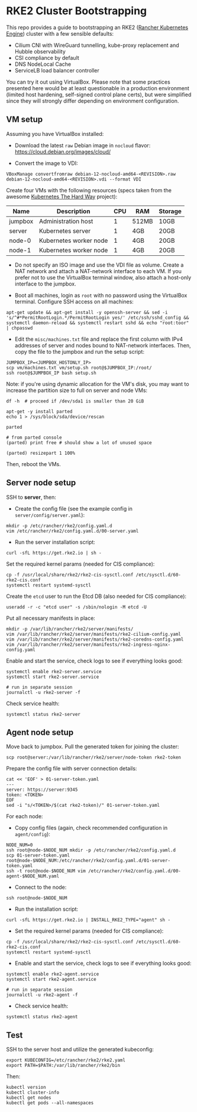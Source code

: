 # RKE2 Cluster Bootstrapping

This repo provides a guide to bootstrapping an RKE2 ([Rancher Kubernetes Engine](https://docs.rke2.io/)) cluster with a few sensible defaults:

- Cilium CNI with WireGuard tunnelling, kube-proxy replacement and Hubble observability
- CSI compliance by default
- DNS NodeLocal Cache
- ServiceLB load balancer controller

You can try it out using VirtualBox. Please note that some practices presented here would be at least questionable in a production environment (limited host hardening, self-signed control plane certs), but were simplified since they will strongly differ depending on environment configuration.

## VM setup

Assuming you have VirtualBox installed:

- Download the latest `raw` Debian image in `nocloud` flavor: https://cloud.debian.org/images/cloud/

- Convert the image to VDI:

```shell
VBoxManage convertfromraw debian-12-nocloud-amd64-<REVISION>.raw  debian-12-nocloud-amd64-<REVISION>.vdi --format VDI
```

Create four VMs with the following resources (specs taken from the awesome [Kubernetes The Hard Way](https://github.com/kelseyhightower/kubernetes-the-hard-way) project):

| Name    | Description            | CPU | RAM   | Storage |
|---------|------------------------|-----|-------|---------|
| jumpbox | Administration host    | 1   | 512MB | 10GB    |
| server  | Kubernetes server      | 1   | 4GB   | 20GB    |
| node-0  | Kubernetes worker node | 1   | 4GB   | 20GB    |
| node-1  | Kubernetes worker node | 1   | 4GB   | 20GB    |

- Do not specify an ISO image and use the VDI file as volume. Create a NAT network and attach a NAT-network interface to each VM. If you prefer not to use the VirtualBox terminal window, also attach a host-only interface to the jumpbox.

- Boot all machines, login as `root` with no password using the VirtualBox terminal. Configure SSH access on all machines:

```shell
apt-get update && apt-get install -y openssh-server && sed -i 's/^#*PermitRootLogin.*/PermitRootLogin yes/' /etc/ssh/sshd_config && systemctl daemon-reload && systemctl restart sshd && echo "root:toor" | chpasswd
```

- Edit the `misc/machines.txt` file and replace the first column with IPv4 addresses of server and nodes bound to NAT-network interfaces. Then, copy the file to the jumpbox and run the setup script:

```shell
JUMPBOX_IP=<JUMPBOX_HOSTONLY_IP>
scp vm/machines.txt vm/setup.sh root@$JUMPBOX_IP:/root/
ssh root@$JUMPBOX_IP bash setup.sh
```

Note: if you're using dynamic allocation for the VM's disk, you may want to increase the partition size to full on server and node VMs:

```shell
df -h  # proceed if /dev/sda1 is smaller than 20 GiB

apt-get -y install parted
echo 1 > /sys/block/sda/device/rescan

parted

# from parted console
(parted) print free # should show a lot of unused space

(parted) resizepart 1 100%
```

Then, reboot the VMs.

## Server node setup

SSH to **server**, then:

- Create the config file (see the example config in `server/config/server.yaml`):

```shell
mkdir -p /etc/rancher/rke2/config.yaml.d
vim /etc/rancher/rke2/config.yaml.d/00-server.yaml
```

- Run the server installation script:

```shell
curl -sfL https://get.rke2.io | sh -
```

Set the required kernel params (needed for CIS compliance):

```shell
cp -f /usr/local/share/rke2/rke2-cis-sysctl.conf /etc/sysctl.d/60-rke2-cis.conf
systemctl restart systemd-sysctl
```

Create the `etcd` user to run the Etcd DB (also needed for CIS compliance):

```shell
useradd -r -c "etcd user" -s /sbin/nologin -M etcd -U
```

Put all necessary manifests in place:

```shell
mkdir -p /var/lib/rancher/rke2/server/manifests/
vim /var/lib/rancher/rke2/server/manifests/rke2-cilium-config.yaml
vim /var/lib/rancher/rke2/server/manifests/rke2-coredns-config.yaml
vim /var/lib/rancher/rke2/server/manifests/rke2-ingress-nginx-config.yaml
```

Enable and start the service, check logs to see if everything looks good:

```shell
systemctl enable rke2-server.service
systemctl start rke2-server.service

# run in separate session
journalctl -u rke2-server -f
```

Check service health:

```shell
systemctl status rke2-server
```

## Agent node setup

Move back to jumpbox. Pull the generated token for joining the cluster:

```shell
scp root@server:/var/lib/rancher/rke2/server/node-token rke2-token
```

Prepare the config file with server connection details:

```shell
cat << 'EOF' > 01-server-token.yaml
---
server: https://server:9345
token: <TOKEN>
EOF
sed -i "s/<TOKEN>/$(cat rke2-token)/" 01-server-token.yaml
```

For each node:

- Copy config files (again, check recommended configuration in `agent/config`):

```shell
NODE_NUM=0
ssh root@node-$NODE_NUM mkdir -p /etc/rancher/rke2/config.yaml.d
scp 01-server-token.yaml root@node-$NODE_NUM:/etc/rancher/rke2/config.yaml.d/01-server-token.yaml
ssh -t root@node-$NODE_NUM vim /etc/rancher/rke2/config.yaml.d/00-agent-$NODE_NUM.yaml
```

- Connect to the node:

```shell
ssh root@node-$NODE_NUM
```

- Run the installation script:

```shell
curl -sfL https://get.rke2.io | INSTALL_RKE2_TYPE="agent" sh -
```

- Set the required kernel params (needed for CIS compliance):

```shell
cp -f /usr/local/share/rke2/rke2-cis-sysctl.conf /etc/sysctl.d/60-rke2-cis.conf
systemctl restart systemd-sysctl
```

- Enable and start the service, check logs to see if everything looks good:

```shell
systemctl enable rke2-agent.service
systemctl start rke2-agent.service

# run in separate session
journalctl -u rke2-agent -f
```

- Check service health:

```shell
systemctl status rke2-agent
```

## Test

SSH to the server host and utilize the generated kubeconfig:

```shell
export KUBECONFIG=/etc/rancher/rke2/rke2.yaml
export PATH=$PATH:/var/lib/rancher/rke2/bin
```

Then:

```shell
kubectl version
kubectl cluster-info
kubectl get nodes
kubectl get pods --all-namespaces
```
